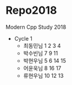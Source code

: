 # Repo2018
Modern Cpp Study 2018

* Cycle 1
  * 최동민님 1 2 3 4
  * 박수빈님 7 9 11
  * 박현우님 5 6 14 15
  * 어윤욱님 8 16 17
  * 류현우님 10 12 13
